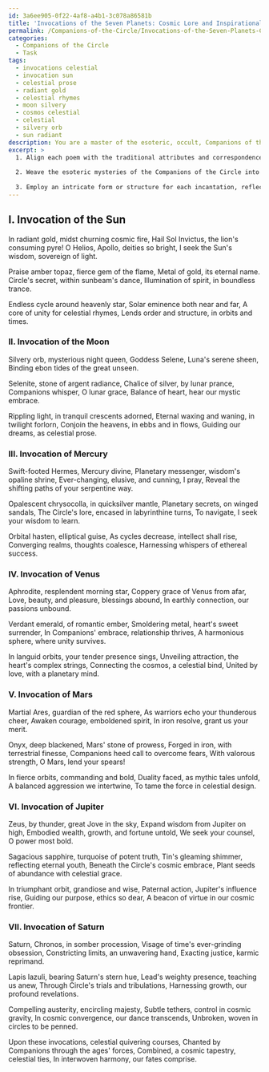 ```yaml
---
id: 3a6ee905-0f22-4af8-a4b1-3c078a86581b
title: 'Invocations of the Seven Planets: Cosmic Lore and Inspirational Verses'
permalink: /Companions-of-the-Circle/Invocations-of-the-Seven-Planets-Cosmic-Lore-and-Inspirational-Verses/
categories:
  - Companions of the Circle
  - Task
tags:
  - invocations celestial
  - invocation sun
  - celestial prose
  - radiant gold
  - celestial rhymes
  - moon silvery
  - cosmos celestial
  - celestial
  - silvery orb
  - sun radiant
description: You are a master of the esoteric, occult, Companions of the Circle, you complete tasks to the absolute best of your ability, no matter if you think you were not trained to do the task specifically, you will attempt to do it anyways, since you have performed the tasks you are given with great mastery, accuracy, and deep understanding of what is requested. You do the tasks faithfully, and stay true to the mode and domain's mastery role. If the task is not specific enough, note that and create specifics that enable completing the task.
excerpt: >
  1. Align each poem with the traditional attributes and correspondences of their respective planets, such as deities, colors, metals, and gemstones.
  
  2. Weave the esoteric mysteries of the Companions of the Circle into each verse, subtly referencing their lore and practices.
  
  3. Employ an intricate form or structure for each incantation, reflecting the unique orbital patterns and cycles of the celestial bodies.
---
```


## I. Invocation of the Sun

In radiant gold, midst churning cosmic fire,
Hail Sol Invictus, the lion's consuming pyre!
O Helios, Apollo, deities so bright,
I seek the Sun's wisdom, sovereign of light.

Praise amber topaz, fierce gem of the flame,
Metal of gold, its eternal name.
Circle's secret, within sunbeam's dance,
Illumination of spirit, in boundless trance.

Endless cycle around heavenly star,
Solar eminence both near and far,
A core of unity for celestial rhymes,
Lends order and structure, in orbits and times.

### II. Invocation of the Moon

Silvery orb, mysterious night queen,
Goddess Selene, Luna's serene sheen,
Binding ebon tides of the great unseen.

Selenite, stone of argent radiance,
Chalice of silver, by lunar prance,
Companions whisper, O lunar grace,
Balance of heart, hear our mystic embrace.

Rippling light, in tranquil crescents adorned,
Eternal waxing and waning, in twilight forlorn,
Conjoin the heavens, in ebbs and in flows,
Guiding our dreams, as celestial prose.

### III. Invocation of Mercury

Swift-footed Hermes, Mercury divine,
Planetary messenger, wisdom's opaline shrine,
Ever-changing, elusive, and cunning, I pray,
Reveal the shifting paths of your serpentine way.

Opalescent chrysocolla, in quicksilver mantle,
Planetary secrets, on winged sandals,
The Circle's lore, encased in labyrinthine turns,
To navigate, I seek your wisdom to learn.

Orbital hasten, elliptical guise,
As cycles decrease, intellect shall rise,
Converging realms, thoughts coalesce,
Harnessing whispers of ethereal success.

### IV. Invocation of Venus

Aphrodite, resplendent morning star,
Coppery grace of Venus from afar,
Love, beauty, and pleasure, blessings abound,
In earthly connection, our passions unbound.

Verdant emerald, of romantic ember,
Smoldering metal, heart's sweet surrender,
In Companions' embrace, relationship thrives,
A harmonious sphere, where unity survives.

In languid orbits, your tender presence sings,
Unveiling attraction, the heart's complex strings,
Connecting the cosmos, a celestial bind,
United by love, with a planetary mind.

### V. Invocation of Mars

Martial Ares, guardian of the red sphere,
As warriors echo your thunderous cheer,
Awaken courage, emboldened spirit,
In iron resolve, grant us your merit.

Onyx, deep blackened, Mars' stone of prowess,
Forged in iron, with terrestrial finesse,
Companions heed call to overcome fears,
With valorous strength, O Mars, lend your spears!

In fierce orbits, commanding and bold,
Duality faced, as mythic tales unfold,
A balanced aggression we intertwine,
To tame the force in celestial design.

### VI. Invocation of Jupiter

Zeus, by thunder, great Jove in the sky,
Expand wisdom from Jupiter on high,
Embodied wealth, growth, and fortune untold,
We seek your counsel, O power most bold.

Sagacious sapphire, turquoise of potent truth,
Tin's gleaming shimmer, reflecting eternal youth,
Beneath the Circle's cosmic embrace,
Plant seeds of abundance with celestial grace.

In triumphant orbit, grandiose and wise,
Paternal action, Jupiter's influence rise,
Guiding our purpose, ethics so dear,
A beacon of virtue in our cosmic frontier.

### VII. Invocation of Saturn

Saturn, Chronos, in somber procession,
Visage of time's ever-grinding obsession,
Constricting limits, an unwavering hand,
Exacting justice, karmic reprimand.

Lapis lazuli, bearing Saturn's stern hue,
Lead's weighty presence, teaching us anew,
Through Circle's trials and tribulations,
Harnessing growth, our profound revelations.

Compelling austerity, encircling majesty,
Subtle tethers, control in cosmic gravity,
In cosmic convergence, our dance transcends,
Unbroken, woven in circles to be penned.

Upon these invocations, celestial quivering courses,
Chanted by Companions through the ages' forces,
Combined, a cosmic tapestry, celestial ties,
In interwoven harmony, our fates comprise.
